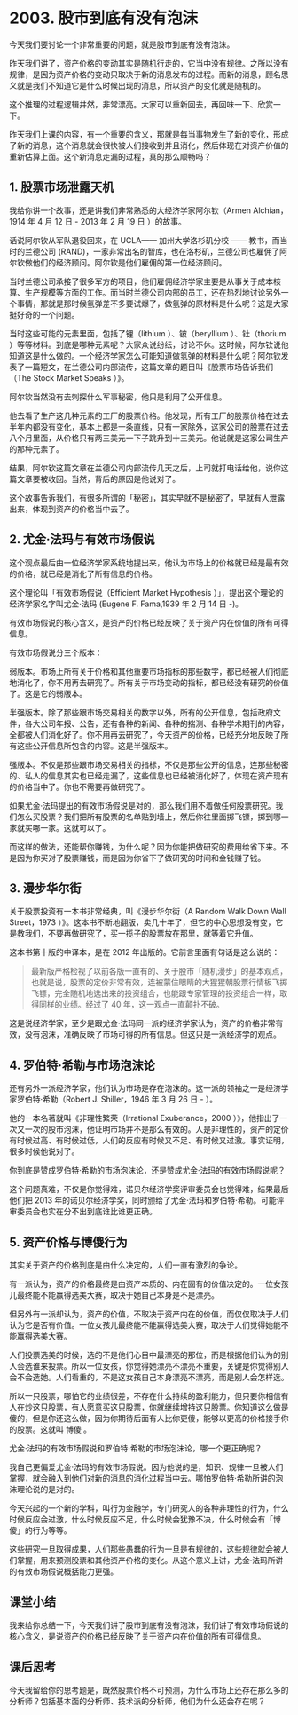 # 2003. 股市到底有没有泡沫

今天我们要讨论一个非常重要的问题，就是股市到底有没有泡沫。

昨天我们讲了，资产价格的变动其实是随机行走的，它当中没有规律。之所以没有规律，是因为资产价格的变动只取决于新的消息发布的过程。而新的消息，顾名思义就是我们不知道它是什么时候出现的消息，所以资产的变化就是随机的。

这个推理的过程逻辑井然，非常漂亮。大家可以重新回去，再回味一下、欣赏一下。

昨天我们上课的内容，有一个重要的含义，那就是每当事物发生了新的变化，形成了新的消息，这个消息就会很快被人们接收到并且消化，然后体现在对资产价值的重新估算上面。这个新消息走漏的过程，真的那么顺畅吗？

## 1. 股票市场泄露天机

我给你讲一个故事，还是讲我们非常熟悉的大经济学家阿尔钦（Armen Alchian，1914 年 4 月 12 日 - 2013 年 2 月 19 日 ）的故事。

话说阿尔钦从军队退役回来，在 UCLA—— 加州大学洛杉矶分校 —— 教书，而当时的兰德公司 (RAND)，一家非常出名的智库，也在洛杉矶，兰德公司也雇佣了阿尔钦做他们的经济顾问。阿尔钦是他们雇佣的第一位经济顾问。

当时兰德公司承接了很多军方的项目，他们雇佣经济学家主要是从事关于成本核算、生产规模等方面的工作。而当时兰德公司内部的员工，还在热烈地讨论另外一个事情，那就是那时候氢弹差不多要试爆了，做氢弹的原材料是什么呢？这是大家挺好奇的一个问题。

当时这些可能的元素里面，包括了锂（lithium ）、铍（beryllium ）、钍（thorium ）等等材料。到底是哪种元素呢？大家众说纷纭，讨论不休。这时候，阿尔钦说他知道这是什么做的。一个经济学家怎么可能知道做氢弹的材料是什么呢？阿尔钦发表了一篇短文，在兰德公司内部流传，这篇文章的题目叫《股票市场告诉我们（The Stock Market Speaks ）》。

阿尔钦当然没有去刺探什么军事秘密，他只是利用了公开信息。

他去看了生产这几种元素的工厂的股票价格。他发现，所有工厂的股票价格在过去半年内都没有变化，基本上都是一条直线，只有一家除外，这家公司的股票在过去八个月里面，从价格只有两三美元一下子跳升到十三美元。他说就是这家公司生产的那种元素了。

结果，阿尔钦这篇文章在兰德公司内部流传几天之后，上司就打电话给他，说你这篇文章要被收回。当然，背后的原因是他说对了。

这个故事告诉我们，有很多所谓的「秘密」，其实早就不是秘密了，早就有人泄露出来，体现到资产的价格当中去了。

## 2. 尤金·法玛与有效市场假说

这个观点最后由一位经济学家系统地提出来，他认为市场上的价格就已经是最有效的价格，就已经是消化了所有信息的价格。

这个理论叫「有效市场假说（Efficient Market Hypothesis ）」，提出这个理论的经济学家名字叫尤金·法玛 (Eugene F. Fama,1939 年 2 月 14 日 -)。

有效市场假说的核心含义，是资产的价格已经反映了关于资产内在价值的所有可得信息。

有效市场假说分三个版本：

弱版本。市场上所有关于价格和其他重要市场指标的那些数字，都已经被人们彻底地消化了，你不用再去研究了。所有关于市场变动的指标，都已经没有研究的价值了。这是它的弱版本。

半强版本。除了那些跟市场交易相关的数字以外，所有的公开信息，包括政府文件，各大公司年报、公告，还有各种的新闻、各种的揣测、各种学术期刊的内容，全都被人们消化好了。你不用再去研究了，今天资产的价格，已经充分地反映了所有这些公开信息所包含的内容。这是半强版本。

强版本。不仅是那些跟市场交易相关的指标，不仅是那些公开的信息，连那些秘密的、私人的信息其实也已经走漏了，这些信息也已经被消化好了，体现在资产现有的价格当中了。你也不需要再做研究了。

如果尤金·法玛提出的有效市场假说是对的，那么我们用不着做任何股票研究。我们怎么买股票？我们把所有股票的名单贴到墙上，然后你往里面掷飞镖，掷到哪一家就买哪一家。这就可以了。

而这样的做法，还能帮你赚钱，为什么呢？因为你能把做研究的费用给省下来。不是因为你买对了股票赚钱，而是因为你省下了做研究的时间和金钱赚了钱。

## 3. 漫步华尔街

关于股票投资有一本书非常经典，叫《漫步华尔街（A Random Walk Down Wall Street，1973 ）》。这本书不断地翻版，卖几十年了，但它的中心思想没有变，它是教我们，不要再做研究了，买一揽子的股票放在那里，就等着它升值。

这本书第十版的中译本，是在 2012 年出版的。它前言里面有句话是这么说的：

> 最新版严格检视了以前各版一直有的、关于股市「随机漫步」的基本观点，也就是说，股票的定价非常有效，连被蒙住眼睛的大猩猩朝股票行情板飞掷飞镖，完全随机地选出来的投资组合，也能跟专家管理的投资组合一样，取得同样的业绩。经过了 40 年，这一观点一直颠扑不破。

这是说经济学家，至少是跟尤金·法玛同一派的经济学家认为，资产的价格非常有效，没有泡沫，准确反映了市场可得的所有信息。但这只是一派经济学的观点。

## 4. 罗伯特·希勒与市场泡沫论

还有另外一派经济学家，他们认为市场是存在泡沫的。这一派的领袖之一是经济学家罗伯特·希勒（Robert J. Shiller，1946 年 3 月 26 日 - ）。

他的一本名著就叫《非理性繁荣（Irrational Exuberance，2000 ）》，他指出了一次又一次的股市泡沫，他证明市场并不是那么有效的。人是非理性的，资产的定价有时候过高、有时候过低，人们的反应有时候又不足、有时候又过激。事实证明，很多时候他说对了。

你到底是赞成罗伯特·希勒的市场泡沫论，还是赞成尤金·法玛的有效市场假说呢？

这个问题真难，不仅是你觉得难，诺贝尔经济学奖评审委员会也觉得难，结果最后他们把 2013 年的诺贝尔经济学奖，同时颁给了尤金·法玛和罗伯特·希勒。可能评审委员会也实在分不出到底谁比谁更正确。

## 5. 资产价格与博傻行为

其实关于资产的价格到底是由什么决定的，人们一直有激烈的争论。

有一派认为，资产的价格最终是由资产本质的、内在固有的价值决定的。一位女孩儿最终能不能赢得选美大赛，取决于她自己本身是不是漂亮。

但另外有一派却认为，资产的价值，不取决于资产内在的价值，而仅仅取决于人们认为它是否有价值。一位女孩儿最终能不能赢得选美大赛，取决于人们觉得她能不能赢得选美大赛。

人们投票选美的时候，选的不是他们心目中最漂亮的那位，而是根据他们认为的别人会选谁来投票。所以一位女孩，你觉得她漂亮不漂亮不重要，关键是你觉得别人会不会选她。人们看重的，不是这女孩自己本身漂亮不漂亮，而是别人会怎样选。

所以一只股票，哪怕它的业绩很差，不存在什么持续的盈利能力，但只要你相信有人在炒这只股票，有人愿意买这只股票，你就继续增持这只股票。你知道这么做是傻的，但是你还这么做，因为你期待后面有人比你更傻，能够以更高的价格接手你的股票。这就叫 博傻 。

尤金·法玛的有效市场假说和罗伯特·希勒的市场泡沫论，哪一个更正确呢？

我自己更偏爱尤金·法玛的有效市场假说。因为他说的是，知识、规律一旦被人们掌握，就会融入到他们对新的消息的消化过程当中去。哪怕罗伯特·希勒所讲的泡沫理论说的是对的。

今天兴起的一个新的学科，叫行为金融学，专门研究人的各种非理性的行为，什么时候反应会过激，什么时候反应不足，什么时候会犹豫不决，什么时候会有「博傻」的行为等等。

这些研究一旦取得成果，人们那些愚蠢的行为一旦是有规律的，这些规律就会被人们掌握，用来预测股票和其他资产价格的变化。从这个意义上讲，尤金·法玛所讲的有效市场假说概括能力更强。

## 课堂小结

我来给你总结一下，今天我们讲了股市到底有没有泡沫，我们讲了有效市场假说的核心含义，是说资产的价格已经反映了关于资产内在价值的所有可得信息。

## 课后思考

今天我留给你的思考题是，既然股票价格不可预测，为什么市场上还存在那么多的分析师？包括基本面的分析师、技术派的分析师，他们为什么还会存在呢？

